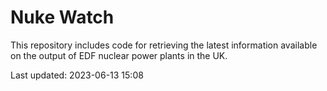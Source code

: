 # Nuke Watch

This repository includes code for retrieving the latest information available on the output of EDF nuclear power plants in the UK.

Last updated: 2023-06-13 15:08